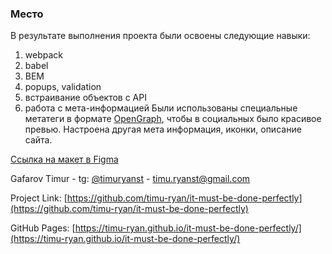 ### Место
В результате выполнения проекта были освоены следующие навыки:
1. webpack
2. babel
3. BEM
4. popups, validation
5. встраивание объектов с API
6. работа с мета-информацией
Были использованы специальные метатеги в формате [OpenGraph](https://ogp.me/), чтобы в социальных было красивое превью.
Настроена другая мета информация, иконки, описание сайта.

[Ссылка на макет в Figma](https://www.figma.com/file/2cn9N9jSkmxD84oJik7xL7/JavaScript.-Sprint-4?node-id=0%3A1)

Gafarov Timur - tg: [@timuryanst](https://t.me/timuryanst) - timu.ryanst@gmail.com

Project Link: [https://github.com/timu-ryan/it-must-be-done-perfectly](https://github.com/timu-ryan/it-must-be-done-perfectly)

GitHub Pages: [https://timu-ryan.github.io/it-must-be-done-perfectly/](https://timu-ryan.github.io/it-must-be-done-perfectly/)
